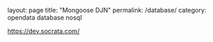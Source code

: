layout: page
title: "Mongoose DJN"
permalink: /database/
category: opendata database nosql

https://dev.socrata.com/
